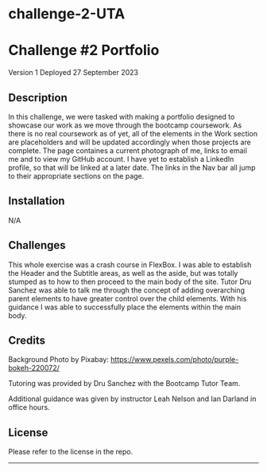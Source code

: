 # challenge-2-UTA

# Challenge #2 Portfolio

Version 1
Deployed 27 September 2023

## Description
In this challenge, we were tasked with making a portfolio designed to showcase our work as we move through the bootcamp coursework. As there is no real coursework as of yet, all of the elements in the Work section are placeholders and will be updated accordingly when those projects are complete. The page containes a current photograph of me, links to email me and to view my GitHub account. I have yet to establish a LinkedIn profile, so that will be linked at a later date. The links in the Nav bar all jump to their appropriate sections on the page.


## Installation

N/A

## Challenges

This whole exercise was a crash course in FlexBox. I was able to establish the Header and the Subtitle areas, as well as the aside, but was totally stumped as to how to then proceed to the main body of the site. Tutor Dru Sanchez was able to talk me through the concept of adding overarching parent elements to have greater control over the child elements. With his guidance I was able to successfully place the elements within the main body.

## Credits
Background Photo by Pixabay: https://www.pexels.com/photo/purple-bokeh-220072/ 

Tutoring was provided by Dru Sanchez with the Bootcamp Tutor Team.

Additional guidance was given by instructor Leah Nelson and Ian Darland in office hours.



## License

Please refer to the license in the repo.

---

